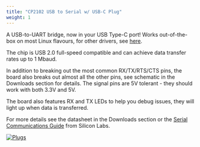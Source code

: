 ```yaml
---
title: "CP2102 USB to Serial w/ USB-C Plug"
weight: 1
---
```


A USB-to-UART bridge, now in your USB Type-C port! Works out-of-the-box on most Linux flavours, for other drivers, see [here](https://www.silabs.com/developers/usb-to-uart-bridge-vcp-drivers).

The chip is USB 2.0 full-speed compatible and can achieve data transfer rates up to 1 Mbaud.

In addition to breaking out the most common RX/TX/RTS/CTS pins, the board also breaks out almost all the other pins, see schematic in the Downloads section for details. The signal pins are 5V tolerant - they should work with both 3.3V and 5V.

The board also features RX and TX LEDs to help you debug issues, they will light up when data is transferred.

For more details see the datasheet in the Downloads section or the [Serial Communications Guide](https://www.silabs.com/documents/public/application-notes/an197.pdf) from Silicon Labs.

<div class="container">

[![Plugs](/docs/usb-c-cp2102/perspective.jpg)](/docs/usb-c-cp2102/perspective.jpg)

</div>
